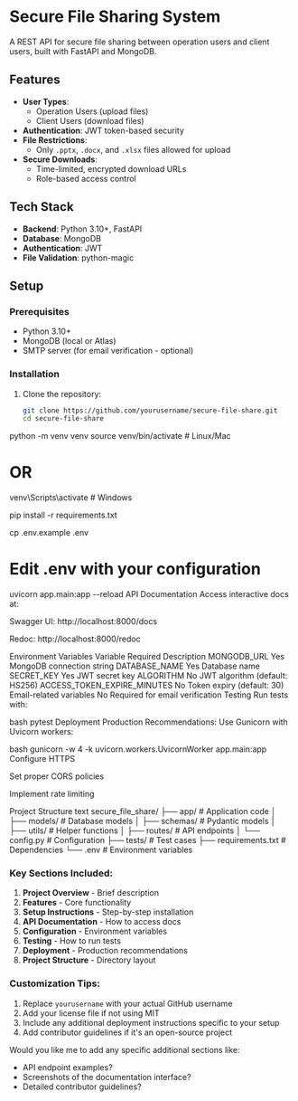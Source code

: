 # Secure File Sharing System

A REST API for secure file sharing between operation users and client users, built with FastAPI and MongoDB.

## Features

- **User Types**:
  - Operation Users (upload files)
  - Client Users (download files)
- **Authentication**: JWT token-based security
- **File Restrictions**: 
  - Only `.pptx`, `.docx`, and `.xlsx` files allowed for upload
- **Secure Downloads**:
  - Time-limited, encrypted download URLs
  - Role-based access control

## Tech Stack

- **Backend**: Python 3.10+, FastAPI
- **Database**: MongoDB
- **Authentication**: JWT
- **File Validation**: python-magic

## Setup

### Prerequisites

- Python 3.10+
- MongoDB (local or Atlas)
- SMTP server (for email verification - optional)

### Installation

1. Clone the repository:
   ```bash
   git clone https://github.com/yourusername/secure-file-share.git
   cd secure-file-share

python -m venv venv
source venv/bin/activate  # Linux/Mac
# OR
venv\Scripts\activate    # Windows

pip install -r requirements.txt

cp .env.example .env
# Edit .env with your configuration

uvicorn app.main:app --reload
API Documentation
Access interactive docs at:

Swagger UI: http://localhost:8000/docs

Redoc: http://localhost:8000/redoc

Environment Variables
Variable	Required	Description
MONGODB_URL	Yes	MongoDB connection string
DATABASE_NAME	Yes	Database name
SECRET_KEY	Yes	JWT secret key
ALGORITHM	No	JWT algorithm (default: HS256)
ACCESS_TOKEN_EXPIRE_MINUTES	No	Token expiry (default: 30)
Email-related variables	No	Required for email verification
Testing
Run tests with:

bash
pytest
Deployment
Production Recommendations:
Use Gunicorn with Uvicorn workers:

bash
gunicorn -w 4 -k uvicorn.workers.UvicornWorker app.main:app
Configure HTTPS

Set proper CORS policies

Implement rate limiting

Project Structure
text
secure_file_share/
├── app/               # Application code
│   ├── models/        # Database models
│   ├── schemas/       # Pydantic models
│   ├── utils/         # Helper functions
│   ├── routes/        # API endpoints
│   └── config.py      # Configuration
├── tests/             # Test cases
├── requirements.txt   # Dependencies
└── .env               # Environment variables

### Key Sections Included:
1. **Project Overview** - Brief description
2. **Features** - Core functionality
3. **Setup Instructions** - Step-by-step installation
4. **API Documentation** - How to access docs
5. **Configuration** - Environment variables
6. **Testing** - How to run tests
7. **Deployment** - Production recommendations
8. **Project Structure** - Directory layout

### Customization Tips:
1. Replace `yourusername` with your actual GitHub username
2. Add your license file if not using MIT
3. Include any additional deployment instructions specific to your setup
4. Add contributor guidelines if it's an open-source project

Would you like me to add any specific additional sections like:
- API endpoint examples?
- Screenshots of the documentation interface?
- Detailed contributor guidelines?